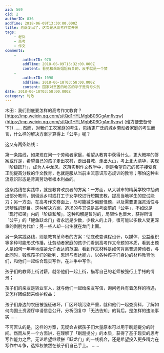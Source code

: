 ```yaml
---
aid: 569
cid: 2
authorID: 836
addTime: 2018-06-09T13:30:00.000Z
title: 老岳复出了，这次是从高考作文开黑
tags:
    - 老岳
    - 高考
    - 作文
comments:
    -
        authorID: 970
        addTime: 2018-06-09T15:32:00.000Z
        content: 看见和岳昕姐姐有关的，反手就是一个赞
    -
        authorID: 1090
        addTime: 2018-06-18T03:58:00.000Z
        content: 国家对贫困的地区的学子是有亏欠的
date: 2018-06-18T03:58:00.000Z
category: 时政
---
```


木田：我们到底要怎样的高考作文教育？[https://mp.weixin.qq.com/s/tQd1HYLMgbB06GgAmflvqw](https://mp.weixin.qq.com/s/tQd1HYLMgbB06GgAmflvqw) (谁方便去备份下?) …… 然而，对我们工农家庭的考生，包括更广泛的城乡劳动者家庭的考生而言，什么样的解决方案才算得上「公平」呢？

这又有两条路线：

第一条路线，如果现在问一个劳动者家庭，希望从教育中获得什么，更大概率的答案或许是，希望自己的孩子走出农村，走出县城，走出大山，考上北大清华，实现「阶级跃升」，成为人中龙凤。这落实到作文教学中，则是希望自己的孩子接受真正能提高分数的作文教育，也就是服从当前主流意识形态规训的教育；哪怕这种主流意识形态是背离劳动者根本利益的。

这条路线在实践中，就是教育改良者的方案：一方面，从大城市的精英学校中抽调出部分教师，到偏远乡村或打工子女学校进行短期支教，提高当地学生的应试能力；另一方面，在高考作文卷面上，尽可能减少偏题怪题，以及需要更强灵活性与思辨性的题目。这种解决方案，追求的与其说是高考面前的「公平」，不如说是「现行框架」内的「阶级和解」。这种和解是暂时的，局限性也很大，获得所谓「公平」的「鲤鱼跃龙门」者永远是少数，少数人的上升，很可能以多数人受更深重的剥削为代价；另一些人却一出生就在龙门上面。

另一条实践路线，则是教育革命者的方案：彻底改变课程设计，以媒体、公益组织等多种可能形式传播，让劳动者家庭的孩子们看到高考作文命题的本质，看到出题人是如何一年年地缩紧允许表达的范围，看到作文材料是如何背离普通劳动者，与此同时，锻炼孩子们的批判、思辨与表达能力，以各种孩子们身边的材料教育他们，和他们一起结合现实写作，在斗争中写作。

孩子们的教师上街讨薪，就带他们一起上街，描写自己的老师被强行上手铐的情景；

孩子们的亲友是转业军人，就与他们一起给亲友写信，询问老兵有着怎样的待遇，又怎样团结起来维护权益；

孩子们身边的农田被强征破坏，厂区环境污染严重，就和他们一起查资料，了解如何向国土资源厅申请信息公开，分析回复中「无法告知」的背后，是怎样的违法事实……

不可否认的是，这样的方案，无疑会占据孩子们大量原本可以用于刷题提分的时间。然而从另一个方面讲，在理解了「刷题提分」的本质，获得了基于现实的思考写作能力之后，无论希望继续拼「跃龙门」的一线机会，还是希望投入更多精力在写作中斗争，选择权依然在孩子们自己手上。 ……
